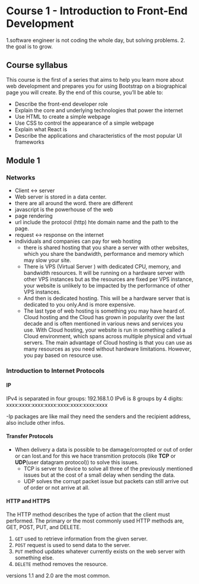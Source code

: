 # Course 1 - Introduction to Front-End Development

1.software engineer is not coding the whole day, but solving problems.
2. the goal is to grow.

## Course syllabus

This course is the first of a series that aims to help you learn more about web development and prepares you for using Bootstrap on a biographical page you will create.  By the end of this course, you’ll be able to:

- Describe the front-end developer role
- Explain the core and underlying technologies that power the internet
- Use HTML to create a simple webpage
- Use CSS to control the appearance of a simple webpage
- Explain what React is
- Describe the applications and characteristics of the most popular UI frameworks

## Module 1

### Networks
- Client <-> server
- Web server is stored in a data center.
- there are all around the word. there are different
- javascript is the powerhouse of the web
- page rendering
- url include the protocol (http) hte domain name and the path to the page.
- request <-> response on the internet
- individuals and companies can pay for web hosting
  - there is shared hosting that you share a server with other websites, which you share the bandwidth, performance and memory which may slow your site.
  - There is VPS (Virtual Server )  with dedicated CPU, memory, and bandwidth resources. It will be running on a hardware server with other VPS instances but as the resources are fixed per VPS instance, your website is unlikely to be impacted by the performance of other VPS instances.
  - And then is dedicated hosting. This will be a hardware server that is dedicated to you only.And is more expensive.
  - The last type of web hosting is something you may have heard of. Cloud hosting and the Cloud has grown in popularity over the last decade and is often mentioned in various news and services you use. With Cloud hosting, your website is run in something called a Cloud environment, which spans across multiple physical and virtual servers. The main advantage of Cloud hosting is that you can use as many resources as you need without hardware limitations. However, you pay based on resource use.

### Introduction to Internet Protocols

#### IP
IPv4 is separated in four groups: 192.168.1.0
IPv6 is 8 groups by 4 digits: xxxx:xxxx:xxxx:xxxx:xxxx:xxxx:xxxx:xxxx

-Ip packages are like mail they need the senders and the recipient address, also include other infos.

#### Transfer Protocols

- When delivery a data is possible to be damage/corropted or out of order or can lost.and for this we hace transmition protocols (like **TCP** or **UDP**(user datagram protocol)) to solve this issues.
  - TCP is server to device to solve all three of the previously mentioned issues but at the cost of a small delay when sending the data.
  - UDP solves the corrupt packet issue but packets can still arrive out of order or not arrive at all.

#### HTTP and HTTPS

The HTTP method describes the type of action that the client must performed. The primary or the most commonly used HTTP methods are, GET, POST, PUT, and DELETE.

1. `GET` used to retrieve information from the given server.
1. `POST` request is used to send data to the server.
1. `PUT` method updates whatever currently exists on the web server with something else.
1. `DELETE` method removes the resource.

versions 1.1 and 2.0 are the most common.